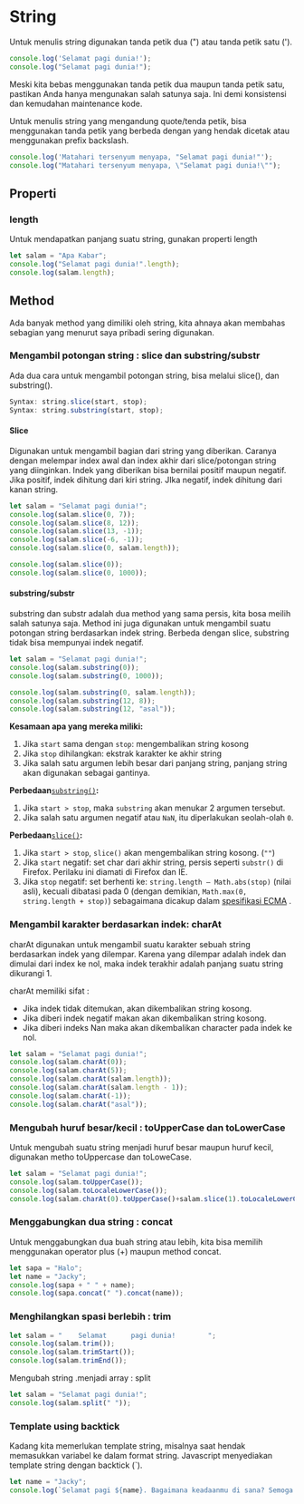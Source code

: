# String

Untuk menulis string digunakan tanda petik dua \("\) atau tanda petik satu \('\).

```javascript
console.log('Selamat pagi dunia!');
console.log("Selamat pagi dunia!"); 
```

Meski kita bebas menggunakan tanda petik dua maupun tanda petik satu, pastikan Anda hanya mengunakan salah satunya saja. Ini demi konsistensi dan kemudahan maintenance kode. 

Untuk menulis string yang mengandung quote/tenda petik, bisa menggunakan tanda petik yang berbeda dengan yang hendak dicetak atau menggunakan prefix backslash.

```javascript
console.log('Matahari tersenyum menyapa, "Selamat pagi dunia!"');
console.log("Matahari tersenyum menyapa, \"Selamat pagi dunia!\"");
```

## Properti 

### length

Untuk mendapatkan panjang suatu string, gunakan properti length

```javascript
let salam = "Apa Kabar";
console.log("Selamat pagi dunia!".length);
console.log(salam.length);
```

## Method

Ada banyak method yang dimiliki oleh string, kita ahnaya akan membahas sebagian yang menurut saya pribadi sering digunakan.

### Mengambil potongan string : slice dan substring/substr

Ada dua cara untuk mengambil potongan string, bisa melalui slice\(\), dan substring\(\).

```javascript
Syntax: string.slice(start, stop);
Syntax: string.substring(start, stop);
```

#### Slice

Digunakan untuk mengambil bagian dari string yang diberikan. Caranya dengan melempar index awal dan index akhir dari slice/potongan string yang diinginkan.  Indek yang diberikan bisa bernilai positif maupun negatif. Jika positif, indek dihitung dari kiri string. JIka negatif, indek dihitung dari kanan string.

```javascript
let salam = "Selamat pagi dunia!";
console.log(salam.slice(0, 7));
console.log(salam.slice(8, 12));
console.log(salam.slice(13, -1));
console.log(salam.slice(-6, -1));
console.log(salam.slice(0, salam.length));

console.log(salam.slice(0));
console.log(salam.slice(0, 1000));
```

#### substring/substr

substring dan substr adalah dua method yang sama persis, kita bosa meilih salah satunya saja. Method ini juga digunakan untuk mengambil suatu potongan string berdasarkan indek string. Berbeda dengan slice, substring tidak bisa mempunyai indek negatif.

```javascript
let salam = "Selamat pagi dunia!";
console.log(salam.substring(0));
console.log(salam.substring(0, 1000));

console.log(salam.substring(0, salam.length));
console.log(salam.substring(12, 8));
console.log(salam.substring(12, "asal"));
```

**Kesamaan apa yang mereka miliki:**

1. Jika `start` sama dengan `stop`: mengembalikan string kosong
2. Jika `stop` dihilangkan: ekstrak karakter ke akhir string
3. Jika salah satu argumen lebih besar dari panjang string, panjang string akan digunakan sebagai gantinya.

**Perbedaan**[`substring()`](https://developer.mozilla.org/en-US/docs/Web/JavaScript/Reference/Global_Objects/String/substring)**:**

1. Jika `start > stop`, maka `substring` akan menukar 2 argumen tersebut.
2. Jika salah satu argumen negatif atau `NaN`, itu diperlakukan seolah-olah `0`.

**Perbedaan**[`slice()`](https://developer.mozilla.org/en-US/docs/Web/JavaScript/Reference/Global_Objects/String/slice)**:**

1. Jika `start > stop`, `slice()` akan mengembalikan string kosong. \(`""`\)
2. Jika `start` negatif: set char dari akhir string, persis seperti `substr()` di Firefox. Perilaku ini diamati di Firefox dan IE.
3. Jika `stop` negatif: set berhenti ke: `string.length – Math.abs(stop)` \(nilai asli\), kecuali dibatasi pada 0 \(dengan demikian, `Math.max(0, string.length + stop)`\) sebagaimana dicakup dalam [spesifikasi ECMA](https://www.ecma-international.org/ecma-262/9.0/index.html#sec-string.prototype.slice) .

### Mengambil karakter berdasarkan indek: charAt

charAt digunakan untuk mengambil suatu karakter sebuah string berdasarkan indek yang dilempar. Karena yang dilempar adalah indek dan dimulai dari index ke nol, maka indek terakhir adalah panjang suatu string dikurangi 1. 

charAt memiliki sifat :

* Jika indek tidak ditemukan, akan dikembalikan string kosong. 
* Jika diberi indek negatif makan akan dikembalikan string kosong.
* Jika diberi indeks Nan maka akan dikembalikan character pada indek ke nol.  

```javascript
let salam = "Selamat pagi dunia!";
console.log(salam.charAt(0));
console.log(salam.charAt(5));
console.log(salam.charAt(salam.length));
console.log(salam.charAt(salam.length - 1));
console.log(salam.charAt(-1));
console.log(salam.charAt("asal"));
```

### Mengubah huruf besar/kecil : toUpperCase dan toLowerCase

Untuk mengubah suatu string menjadi huruf besar maupun huruf kecil, digunakan metho toUppercase dan toLoweCase.

```javascript
let salam = "Selamat pagi dunia!";
console.log(salam.toUpperCase());
console.log(salam.toLocaleLowerCase());
console.log(salam.charAt(0).toUpperCase()+salam.slice(1).toLocaleLowerCase());
```

### Menggabungkan dua string : concat

Untuk menggabungkan dua buah string atau lebih, kita bisa memilih menggunakan operator plus \(+\) maupun method concat.

```javascript
let sapa = "Halo";
let name = "Jacky";
console.log(sapa + " " + name);
console.log(sapa.concat(" ").concat(name));
```

### Menghilangkan spasi berlebih : trim

```javascript
let salam = "    Selamat      pagi dunia!        ";
console.log(salam.trim());
console.log(salam.trimStart());
console.log(salam.trimEnd());
```

Mengubah string .menjadi array : split

```javascript
let salam = "Selamat pagi dunia!";
console.log(salam.split(" "));
```

### Template using backtick

Kadang kita memerlukan template string, misalnya saat hendak memasukkan variabel ke dalam format string. Javascript menyediakan template string dengan backtick \(\`\).

```javascript
let name = "Jacky";
console.log(`Selamat pagi ${name}. Bagaimana keadaanmu di sana? Semoga ${name} dalam keadaan sehat dan bahagia.`);
```



